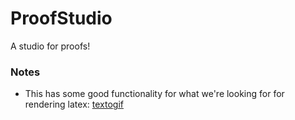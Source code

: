 # ProofStudio
A studio for proofs!


### Notes

* This has some good functionality for what we're looking for for rendering latex: [textogif](https://www.fourmilab.ch/webtools/textogif/textogif.html)
